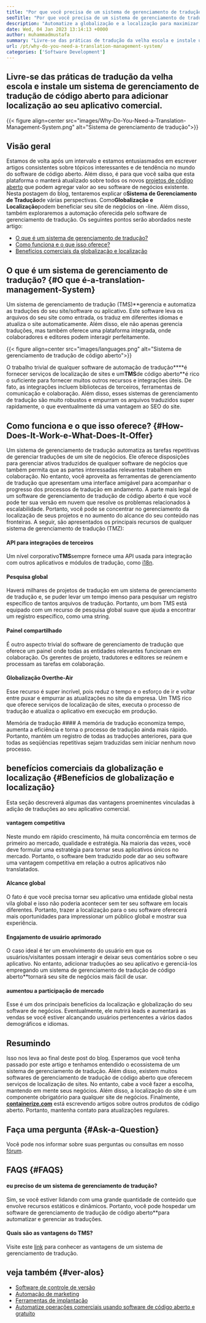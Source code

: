 ```yaml
---
title: "Por que você precisa de um sistema de gerenciamento de tradução?" 
seoTitle: "Por que você precisa de um sistema de gerenciamento de tradução?" 
description: "Automatize a globalização e a localização para maximizar o alcance de seus produtos. Vamos explorar como seu software aproveita um sistema de gerenciamento de tradução." 
date: Wed, 04 Jan 2023 13:14:13 +0000
author: muhammadmustafa
summary: "Livre-se das práticas de tradução da velha escola e instale um sistema de gerenciamento de tradução de código aberto para adicionar localização ao seu aplicativo comercial." 
url: /pt/why-do-you-need-a-translation-management-system/
categories: ['Software Development']
---
```


## Livre-se das práticas de tradução da velha escola e instale um sistema de gerenciamento de tradução de código aberto para adicionar localização ao seu aplicativo comercial.

{{< figure align=center src="images/Why-Do-You-Need-a-Translation-Management-System.png" alt="Sistema de gerenciamento de tradução">}}


## Visão geral
Estamos de volta após um intervalo e estamos entusiasmados em escrever artigos consistentes sobre tópicos interessantes e de tendência no mundo do software de código aberto. Além disso, é para que você saiba que esta plataforma o manterá atualizado sobre todos os novos [projetos de código aberto][1] que podem agregar valor ao seu software de negócios existente.
Nesta postagem do blog, tentaremos explicar o**Sistema de Gerenciamento de Tradução**de várias perspectivas. Como**Globalização e Localização**podem beneficiar seu site de negócios on -line. Além disso, também exploraremos a automação oferecida pelo software de gerenciamento de tradução.
Os seguintes pontos serão abordados neste artigo:
  * [O que é um sistema de gerenciamento de tradução?][2]
  * [Como funciona e o que isso oferece? ][3]
  * [Benefícios comerciais da globalização e localização][4]

## O que é um sistema de gerenciamento de tradução?   {#O que é-a-translation-management-System}
Um sistema de gerenciamento de tradução (TMS)**gerencia e automatiza as traduções do seu site/software ou aplicativo. Este software leva os arquivos do seu site como entrada, os traduz em diferentes idiomas e atualiza o site automaticamente. Além disso, ele não apenas gerencia traduções, mas também oferece uma plataforma integrada, onde colaboradores e editores podem interagir perfeitamente.

{{< figure align=center src="images/languages.png" alt="Sistema de gerenciamento de tradução de código aberto">}}

O trabalho trivial de qualquer software de automação de tradução****é fornecer serviços de localização de sites e um**TMS**de código aberto**é rico o suficiente para fornecer muitos outros recursos e integrações úteis. De fato, as integrações incluem bibliotecas de terceiros, ferramentas de comunicação e colaboração. Além disso, esses sistemas de gerenciamento de tradução são muito robustos e empurram os arquivos traduzidos super rapidamente, o que eventualmente dá uma vantagem ao SEO do site.

## Como funciona e o que isso oferece?   {#How-Does-It-Work-e-What-Does-It-Offer}
Um sistema de gerenciamento de tradução automatiza as tarefas repetitivas de gerenciar traduções de um site de negócios. Ele oferece disposições para gerenciar ativos traduzidos de qualquer software de negócios que também permita que as partes interessadas relevantes trabalhem em colaboração. No entanto, você aproveita as ferramentas de gerenciamento de tradução que apresentam uma interface amigável para acompanhar o progresso dos processos de tradução em andamento.
A parte mais legal de um software de gerenciamento de tradução de código aberto é que você pode ter sua versão em nuvem que resolve os problemas relacionados à escalabilidade. Portanto, você pode se concentrar no gerenciamento da localização de seus projetos e no aumento do alcance do seu conteúdo nas fronteiras.
A seguir, são apresentados os principais recursos de qualquer sistema de gerenciamento de tradução (TMZ):

#### **API para integrações de terceiros**
Um nível corporativo**TMS**sempre fornece uma API usada para integração com outros aplicativos e módulos de tradução, como [i18n][5].

#### Pesquisa global
Haverá milhares de projetos de tradução em um sistema de gerenciamento de tradução e, se puder levar um tempo imenso para pesquisar um registro específico de tantos arquivos de tradução. Portanto, um bom TMS está equipado com um recurso de pesquisa global suave que ajuda a encontrar um registro específico, como uma string.

#### Painel compartilhado
É outro aspecto trivial do software de gerenciamento de tradução que oferece um painel onde todas as entidades relevantes funcionam em colaboração. Os gerentes de projeto, tradutores e editores se reúnem e processam as tarefas em colaboração.

#### Globalização Overthe-Air
Esse recurso é super incrível, pois reduz o tempo e o esforço de ir e voltar entre puxar e empurrar as atualizações no site da empresa. Um TMS rico que oferece serviços de localização de sites, executa o processo de tradução e atualiza o aplicativo em execução em produção.

Memória de tradução ####
A memória de tradução economiza tempo, aumenta a eficiência e torna o processo de tradução ainda mais rápido. Portanto, mantém um registro de todas as traduções anteriores, para que todas as seqüências repetitivas sejam traduzidas sem iniciar nenhum novo processo.

## benefícios comerciais da globalização e localização   {#Benefícios de globalização e localização}
Esta seção descreverá algumas das vantagens proeminentes vinculadas à adição de traduções ao seu aplicativo comercial.

#### vantagem competitiva
Neste mundo em rápido crescimento, há muita concorrência em termos de primeiro ao mercado, qualidade e estratégia. Na maioria das vezes, você deve formular uma estratégia para tornar seus aplicativos únicos no mercado. Portanto, o software bem traduzido pode dar ao seu software uma vantagem competitiva em relação a outros aplicativos não translatados.

#### Alcance global
O fato é que você precisa tornar seu aplicativo uma entidade global nesta vila global e isso não poderia acontecer sem ter seu software em locais diferentes. Portanto, trazer a localização para o seu software oferecerá mais oportunidades para impressionar um público global e mostrar sua experiência.

#### Engajamento de usuário aprimorado
O caso ideal é ter um envolvimento do usuário em que os usuários/visitantes possam interagir e deixar seus comentários sobre o seu aplicativo. No entanto, adicionar traduções ao seu aplicativo e gerenciá-los empregando um sistema de gerenciamento de tradução de código aberto**tornará seu site de negócios mais fácil de usar.

#### aumentou a participação de mercado
Esse é um dos principais benefícios da localização e globalização do seu software de negócios. Eventualmente, ele nutrirá leads e aumentará as vendas se você estiver alcançando usuários pertencentes a vários dados demográficos e idiomas.

## Resumindo
Isso nos leva ao final deste post do blog. Esperamos que você tenha passado por este artigo e tenhamos entendido o ecossistema de um sistema de gerenciamento de tradução. Além disso, existem muitos softwares de gerenciamento de tradução de código aberto que oferecem serviços de localização de sites. No entanto, cabe a você fazer a escolha, mantendo em mente seus negócios. Além disso, a localização do site é um componente obrigatório para qualquer site de negócios.
Finalmente, [**containerize.com**][6] está escrevendo artigos sobre outros produtos de código aberto. Portanto, mantenha contato para atualizações regulares.

## Faça uma pergunta   {#Ask-a-Question}
Você pode nos informar sobre suas perguntas ou consultas em nosso [fórum][7].

## FAQS   {#FAQS}

#### **eu preciso de um sistema de gerenciamento de tradução?**
Sim, se você estiver lidando com uma grande quantidade de conteúdo que envolve recursos estáticos e dinâmicos. Portanto, você pode hospedar um software de gerenciamento de tradução de código aberto**para automatizar e gerenciar as traduções.

#### **Quais são as vantagens do TMS?**
Visite este [link][4] para conhecer as vantagens de um sistema de gerenciamento de tradução.

## veja também   {#ver-alos}
  * [Software de controle de versão][8]
  * [Automação de marketing][9]
  * [Ferramentas de implantação][10]
  * [Automatize operações comerciais usando software de código aberto e gratuito][11]

  
[1]: https://products.containerize.com/
[2]: #What-is-a-translation-management-system
[3]: #How-does-it-work-and-what-does-it-offer
[4]: #Benefits-of-globalization-and-localization
[5]: https://www.npmjs.com/package/i18n
[6]: https://www.containerize.com/
[7]: https://forum.containerize.com/
[8]: https://blog.containerize.com/category/version-control-software/
[9]: https://blog.containerize.com/category/marketing-automation/
[10]: https://blog.containerize.com/category/deployment-tools/
[11]: https://blog.containerize.com/blogging/automate-business-operations-using-open-source-software/

